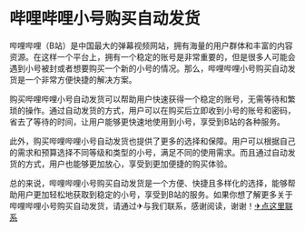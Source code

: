 # 哔哩哔哩小号购买自动发货

哔哩哔哩（B站）是中国最大的弹幕视频网站，拥有海量的用户群体和丰富的内容资源。在这样一个平台上，拥有一个稳定的账号是非常重要的，但是很多人可能会遇到小号被封或者想要购买一个新的小号的情况。那么，哔哩哔哩小号购买自动发货是一个非常方便快捷的解决方案。

购买哔哩哔哩小号自动发货可以帮助用户快速获得一个稳定的账号，无需等待和繁琐的操作。通过自动发货的方式，用户可以在购买后立即收到小号的账号和密码，省去了等待的时间，让用户能够更快速地使用到小号，享受到B站的各种服务。

此外，购买哔哩哔哩小号自动发货也提供了更多的选择和保障。用户可以根据自己的需求和预算选择不同等级和类型的小号，满足不同的使用需求。而且通过自动发货的方式，用户也能够更加放心，享受到更加便捷的购买体验。

总的来说，哔哩哔哩小号购买自动发货是一个方便、快捷且多样化的选择，能够帮助用户更加轻松地获取到稳定的小号，享受到B站的服务。如果你想了解更多关于哔哩哔哩小号购买自动发货，请通过✈与我们联系，感谢阅读，谢谢！[✈点这里联系](https://ss.k02.cc)
